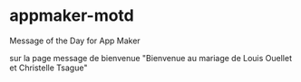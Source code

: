 # appmaker-motd
Message of the Day for App Maker


sur la page message de bienvenue
"Bienvenue au mariage de Louis Ouellet et Christelle Tsague"
